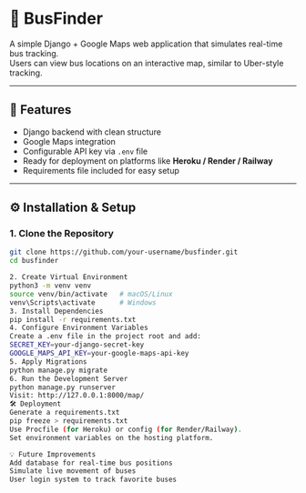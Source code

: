 # 🚌 BusFinder


A simple Django + Google Maps web application that simulates real-time bus tracking.  
Users can view bus locations on an interactive map, similar to Uber-style tracking.

---

## 🚀 Features
- Django backend with clean structure
- Google Maps integration
- Configurable API key via `.env` file
- Ready for deployment on platforms like **Heroku / Render / Railway**
- Requirements file included for easy setup

---

## ⚙️ Installation & Setup

### 1. Clone the Repository
```bash
git clone https://github.com/your-username/busfinder.git
cd busfinder

2. Create Virtual Environment
python3 -m venv venv
source venv/bin/activate   # macOS/Linux
venv\Scripts\activate      # Windows
3. Install Dependencies
pip install -r requirements.txt
4. Configure Environment Variables
Create a .env file in the project root and add:
SECRET_KEY=your-django-secret-key
GOOGLE_MAPS_API_KEY=your-google-maps-api-key
5. Apply Migrations
python manage.py migrate
6. Run the Development Server
python manage.py runserver
Visit: http://127.0.0.1:8000/map/
🛠 Deployment
Generate a requirements.txt
pip freeze > requirements.txt
Use Procfile (for Heroku) or config (for Render/Railway).
Set environment variables on the hosting platform.

💡 Future Improvements
Add database for real-time bus positions
Simulate live movement of buses
User login system to track favorite buses
